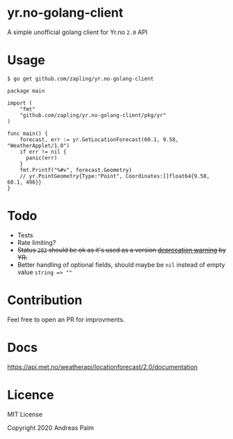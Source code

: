 # yr.no-golang-client

A simple unofficial golang client for Yr.no `2.0` API

# Usage

```
$ go get github.com/zapling/yr.no-golang-client
```

```golang
package main

import (
    "fmt"
    "github.com/zapling/yr.no-golang-client/pkg/yr"
)

func main() {
    forecast, err := yr.GetLocationForecast(60.1, 9.58, "WeatherApplet/1.0")
    if err != nil {
      panic(err)
    }
    fmt.Printf("%#v", forecast.Geometry)
    // yr.PointGeometry{Type:"Point", Coordinates:[]float64{9.58, 60.1, 496}}
}
```

# Todo

* Tests
* Rate limiting?
* ~~Status `203` should be ok as it's used as a version [deprecation warning](https://api.met.no/doc/TermsOfService#generalinformationabouttheservice) by YR.~~
* Better handling of optional fields, should maybe be `nil` instead of empty value `string => ""`

# Contribution

Feel free to open an PR for improvments.

# Docs

https://api.met.no/weatherapi/locationforecast/2.0/documentation

# Licence

MIT License

Copyright 2020 Andreas Palm
